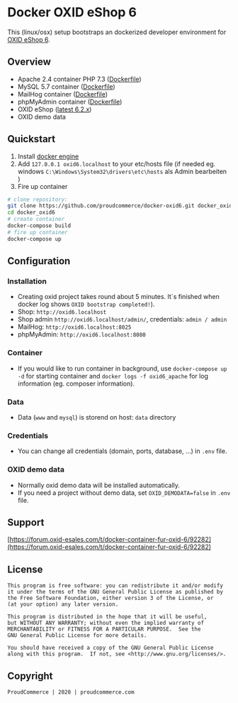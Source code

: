 # Docker OXID eShop 6

This (linux/osx) setup bootstraps an dockerized developer environment for [OXID eShop 6](https://github.com/OXID-eSales/oxideshop_ce).

## Overview

- Apache 2.4 container PHP 7.3 ([Dockerfile](container/apache_php7/Dockerfile))
- MySQL 5.7 container ([Dockerfile](https://github.com/docker-library/mysql/blob/883703dfb30d9c197e0059a669c4bb64d55f6e0d/5.7/Dockerfile))
- MailHog container ([Dockerfile](https://github.com/mailhog/MailHog/blob/master/Dockerfile))
- phpMyAdmin container ([Dockerfile](https://hub.docker.com/r/phpmyadmin/phpmyadmin/~/dockerfile/))
- OXID eShop ([latest 6.2.x](https://github.com/OXID-eSales/oxideshop_metapackage_ce/blob/b-6.2/composer.json))
- OXID demo data

## Quickstart
1. Install [docker engine](https://docs.docker.com/engine/installation/)
2. Add `127.0.0.1 oxid6.localhost` to your etc/hosts file (if needed eg. windows `C:\Windows\System32\drivers\etc\hosts` als Admin bearbeiten )
3. Fire up container
```bash
# clone repository:
git clone https://github.com/proudcommerce/docker-oxid6.git docker_oxid6
cd docker_oxid6
# create container
docker-compose build
# fire up container
docker-compose up
```
## Configuration

### Installation
- Creating oxid project takes round about 5 minutes. It´s finished when docker log shows `OXID bootstrap completed!`).
- Shop: `http://oxid6.localhost`
- Shop admin `http://oxid6.localhost/admin/`, credentials: `admin / admin`
- MailHog: `http://oxid6.localhost:8025`
- phpMyAdmin: `http://oxid6.localhost:8080`

### Container
- If you would like to run container in background, use `docker-compose up -d` for starting container and `docker logs -f oxid6_apache` for log information (eg. composer information).

### Data
- Data (`www` and `mysql`) is storend on host: `data` directory

### Credentials
- You can change all credentials (domain, ports, database, ...) in `.env` file.

### OXID demo data
- Normally oxid demo data will be installed automatically.
- If you need a project without demo data, set `OXID_DEMODATA=false` in `.env` file.

## Support

[https://forum.oxid-esales.com/t/docker-container-fur-oxid-6/92282](https://forum.oxid-esales.com/t/docker-container-fur-oxid-6/92282)

## License

    This program is free software: you can redistribute it and/or modify
    it under the terms of the GNU General Public License as published by
    the Free Software Foundation, either version 3 of the License, or
    (at your option) any later version.

    This program is distributed in the hope that it will be useful,
    but WITHOUT ANY WARRANTY; without even the implied warranty of
    MERCHANTABILITY or FITNESS FOR A PARTICULAR PURPOSE.  See the
    GNU General Public License for more details.

    You should have received a copy of the GNU General Public License
    along with this program.  If not, see <http://www.gnu.org/licenses/>.
    

## Copyright

	ProudCommerce | 2020 | proudcommerce.com
